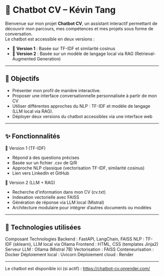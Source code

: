 # 🤖 Chatbot CV – Kévin Tang

Bienvenue sur mon projet **Chatbot CV**, un assistant interactif permettant de découvrir mon parcours, mes compétences et mes projets sous forme de conversation.  
Le chatbot est accessible en deux versions :

- 🔹 **Version 1** : Basée sur TF-IDF et similarité cosinus
- 🔸 **Version 2** : Basée sur un modèle de langage local via RAG (Retrieval-Augmented Generation)

---

## 🧠 Objectifs

- Présenter mon profil de manière interactive.
- Proposer une interface conversationnelle personnalisée à partir de mon CV
- Utiliser différentes approches du NLP : TF-IDF et modèle de langage (LLM local via RAG).
- Déployer deux versions du chatbot accessibles via une interface web

---

## ✨ Fonctionnalités

🔹 Version 1 (TF-IDF)
- Répond à des questions précises
- Basée sur un fichier .csv de Q/R
- Approche NLP classique (vectorisation TF-IDF, similarité cosinus)
- Lien vers LinkedIn et GitHub

🔸 Version 2 (LLM + RAG)
- Recherche d'information dans mon CV (cv.txt)
- Indexation vectorielle avec FAISS
- Génération de réponse via LLM local (Mistral)
- Architecture modulaire pour intégrer d’autres documents ou modèles

---

## 🧰 Technologies utilisées

Composant	Technologies
Backend	: FastAPI, LangChain, FAISS
NLP	: TF-IDF (sklearn), LLM local via Ollama
Frontend : HTML, CSS (templates Jinja2)
Serveur LLM :	Ollama (Mistral 7B)
Vectorisation :	FAISS
Conteneurisation : Docker
Déploiement local : Uvicorn
Déploiement cloud : Render

---

Le chatbot est disponible ici (si actif) : https://chatbot-cv.onrender.com/
